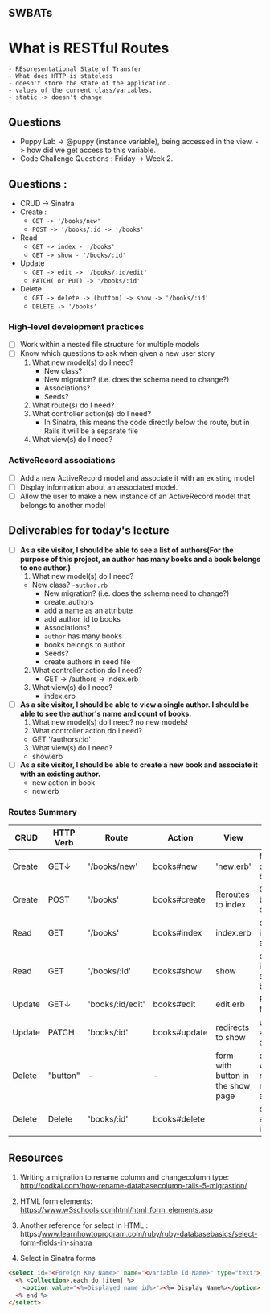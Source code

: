 ## SWBATs
# What is RESTful Routes
    - REspresentational State of Transfer
    - What does HTTP is stateless
    - doesn't store the state of the application.
    - values of the current class/variables. 
    - static -> doesn't change


## Questions
- Puppy Lab -> @puppy (instance variable), being accessed in the view. -> how did we get access to this variable.
- Code Challenge Questions : Friday -> Week 2.


## Questions :
  - CRUD -> Sinatra
  - Create :
    - ```GET -> '/books/new'```
    - ```POST -> '/books/:id -> '/books'```
  - Read
    - ```GET -> index - '/books'```
    - ```GET -> show - '/books/:id'```
  - Update
    - ```GET -> edit -> '/books/:id/edit'```
    - ```PATCH( or PUT) -> '/books/:id'```
  - Delete
    - ```GET -> delete -> (button) -> show -> '/books/:id'```
    - ```DELETE -> '/books'```

### High-level development practices
 - [ ] Work within a nested file structure for multiple models
 - [ ] Know which questions to ask when given a new user story
    1. What new model(s) do I need?
       - New class?
       - New migration? (i.e. does the schema need to change?)
       - Associations?
       - Seeds?
    2. What route(s) do I need?
    3. What controller action(s) do I need?
       - In Sinatra, this means the code directly below the route, but in Rails it will be a separate file
    4. What view(s) do I need?

### ActiveRecord associations
 - [ ] Add a new ActiveRecord model and associate it with an existing model
 - [ ] Display information about an associated model.
 - [ ] Allow the user to make a new instance of an ActiveRecord model that belongs to another model

## Deliverables for today's lecture
- [ ] **As a site visitor, I should be able to see a list of authors(For the purpose of this project, an author has many books and a book belongs to one author.)**
     1. What new model(s) do I need?
     - New class?
    -`author.rb`
       - New migration? (i.e. does the schema need to change?)
        - create_authors 
        - add a name as an attribute
        - add author_id to books
       - Associations?  
        - `author` has many books
        - books belongs to author
       - Seeds?
        - create authors in seed file
    2. What controller action do I need?
        - GET -> /authors -> index.erb 
    3. What view(s) do I need?
        - index.erb 
- [ ] **As a site visitor, I should be able to view a single author.  I should be able to see the author's name and count of books.**
     1. What new model(s) do I need?
     no new models! 
    2. What controller action do I need?
    - GET '/authors/:id'
    3. What view(s) do I need?
    - show.erb
- [ ] **As a site visitor, I should be able to create a new book and associate it with an existing author.**
  - new action in book
  - new.erb
      

### Routes Summary
| CRUD | HTTP Verb  | Route  | Action  |  View | UsedFor |
|---|---|---|---|---|---|
| Create |GET&darr; | '/books/new'  | books#new  |'new.erb'  |  form page to create a new book |
| Create | POST | '/books'  |  books#create | Reroutes to index| Creates a new book in the controller   |
| Read | GET  | '/books'  | books#index  |  index.erb|  displaying information about books  |
| Read |GET  | '/books/:id'  | books#show  |  show |display information about a specific book  |
|  Update | GET&darr; | 'books/:id/edit'  | books#edit| edit.erb  | Renders a form for user to edit  |
|  Update  | PATCH | 'books/:id'  | books#update  | redirects to show | updates the attributes in aspecific book |
| Delete  | "button" |  - |  - |  form with button in the show page | create a form so we can delete records and map it to an action  |
  |  Delete | Delete |  'books/:id' | books#delete |  | deletes/destroys a specific book in the DB|

## Resources
1. Writing a migration to rename column and changecolumn type: http://codkal.com/how-rename-databasecolumn-rails-5-migrastion/
2. HTML form elements: https://www.w3schools.comhtml/html_form_elements.asp
3. Another reference for select in HTML : https:/www.learnhowtoprogram.com/ruby/ruby-databasebasics/select-form-fields-in-sinatra

4. Select in Sinatra forms
```html
<select id="<Foreign Key Name>" name="<variable Id Name>" type="text">
  <% <Collection>.each do |item| %>
    <option value="<%=Displayed name id%>"><%= Display Name%></option>
  <% end %>
</select>
```
